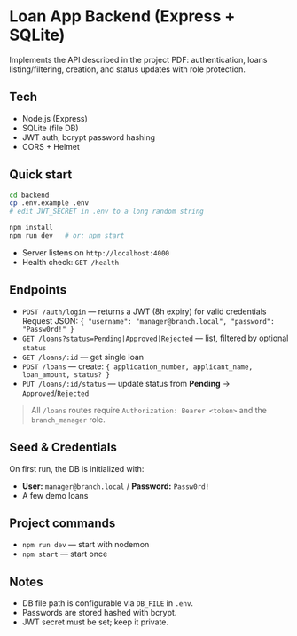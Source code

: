# Loan App Backend (Express + SQLite)

Implements the API described in the project PDF: authentication, loans listing/filtering, creation, and status updates with role protection.

## Tech
- Node.js (Express)
- SQLite (file DB)
- JWT auth, bcrypt password hashing
- CORS + Helmet

## Quick start

```bash
cd backend
cp .env.example .env
# edit JWT_SECRET in .env to a long random string

npm install
npm run dev   # or: npm start
```

- Server listens on `http://localhost:4000`
- Health check: `GET /health`

## Endpoints
- `POST /auth/login` — returns a JWT (8h expiry) for valid credentials  
  Request JSON: `{ "username": "manager@branch.local", "password": "Passw0rd!" }`
- `GET /loans?status=Pending|Approved|Rejected` — list, filtered by optional `status`
- `GET /loans/:id` — get single loan
- `POST /loans` — create: `{ application_number, applicant_name, loan_amount, status? }`
- `PUT /loans/:id/status` — update status from **Pending** → `Approved`/`Rejected`

> All `/loans` routes require `Authorization: Bearer <token>` and the `branch_manager` role.

## Seed & Credentials
On first run, the DB is initialized with:
- **User:** `manager@branch.local` / **Password:** `Passw0rd!`
- A few demo loans

## Project commands
- `npm run dev` — start with nodemon
- `npm start` — start once

## Notes
- DB file path is configurable via `DB_FILE` in `.env`.
- Passwords are stored hashed with bcrypt.
- JWT secret must be set; keep it private.
